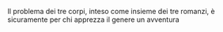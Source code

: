 Il problema dei tre corpi, inteso come insieme dei tre romanzi, è sicuramente per chi apprezza il genere un avventura
